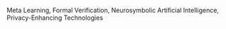 Meta Learning, Formal Verification, Neurosymbolic Artificial Intelligence, Privacy-Enhancing Technologies
